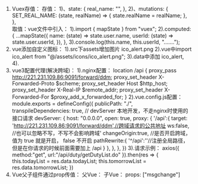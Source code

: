 1. Vuex存值：
    存值：
    1)、state: {
        real_name: "",
    },
    2)、mutations: {
        SET_REAL_NAME: (state, realName) => {
            state.realName = realName;
        },
    },		
    取值：vue文件中引入：
    1).import { mapState } from "vuex";
    2).computed: {
        ...mapState({
            name: (state) => state.user.name,
            userId: (state) => state.user.userId,
        }),
    },
    3).console.log(this.name, this.userId, ".......");
2. vue添加自定义图标：
    1).src下assets增加图片 ico_alert.png
    2).vue中import ico_alert from "@/assets/icons/ico_alert.png";
    3).data中添加 ico_alert,
    4).<img :src="ico_alert" />
3. vue3配置代理(解决跨域)：
    1).nginx配置：
    location /api {
        proxy_pass http://221.231.109.86:9091/forward/ddm;
        proxy_set_header   X-Forwarded-Proto $scheme;
        proxy_set_header   Host              $http_host;
        proxy_set_header   X-Real-IP         $remote_addr;
        proxy_set_header   X-Forwarded-For   $proxy_add_x_forwarded_for;
    }
    2).vue.config.js配置：
    module.exports = defineConfig({
        publicPath: "./",
        transpileDependencies: true,
        // devServer 本地开发，不走nginx时使用的接口请求
        devServer: {
            host: "0.0.0.0",
            open: true,
            proxy: {
                '/api':{
                    target: 'http://221.231.109.86:9091/forward/ddm',//跨域请求的公共地址
                    ws:false, //也可以忽略不写，不写不会影响跨域'
                    changeOrigin:true, //是否开启跨域，值为 true 就是开启， false 不开启
                    pathRewrite:{
                        '^/api':''//注册全局路径， 但是在你请求的时候前面需要加上 /api
                    }
                },
            },
        },
    })
    3).请求示例：
    axios({
        method:"get",
        url:"/api/duty/getDutyList.do"
    }).then(res => {
        this.todayList = res.data.todayList;
        this.tomorrowList = res.data.tomorrowList;
    })    
4. Vue父子组件通过prop传值：
    父Vue：
        <hellochange :msgchange="hello"></hellochange>
    子Vue：
        props: ["msgchange"]    